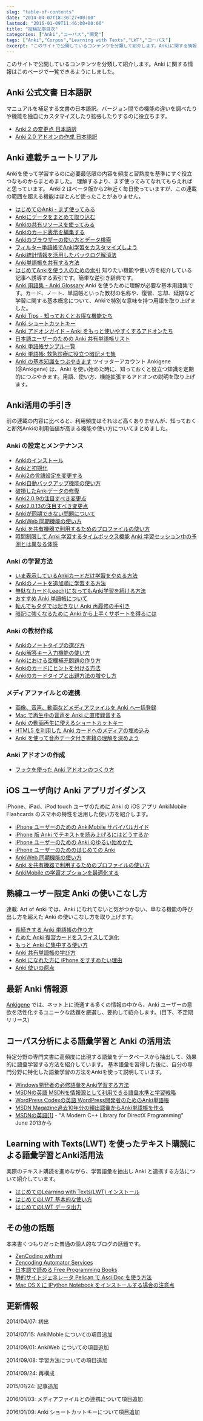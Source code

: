 ```yaml
---
slug: "table-of-contents"
date: "2014-04-07T18:30:27+00:00"
lastmod: "2016-01-09T11:46:00+00:00"
title: "投稿記事目次"
categories: ["Anki","コーパス","開発"]
tags: ["Anki","Corpus","Learning with Texts","LWT","コーパス"]
excerpt: "このサイトで公開しているコンテンツを分類して紹介します。Ankiに関する情報はこのページで一覧できるようにしました。table of contents"
---
```

<section id="preamble">
<p>このサイトで公開しているコンテンツを分類して紹介します。Anki に関する情報はこのページで一覧できるようにしました。</p>
</section>
<section id="anki_公式文書_日本語訳">
  <div class="page-header">
    <h2>Anki 公式文書 日本語訳</h2>
  </div>
<p>マニュアルを補足する文書の日本語訳。バージョン間での機能の違いを調べたりや機能を独自にカスタマイズしたり拡張したりするのに役立ちます。</p>
<ul>
<li>
<a href="/changeinanki2/">Anki 2 の変更点 日本語訳</a>
</li>
<li>
<a href="/anki2addons/">Anki 2.0 アドオンの作成 日本語訳</a>
</li>
</ul>
</section>
<section id="anki_連載チュートリアル">
  <div class="page-header">
    <h2>Anki 連載チュートリアル</h2>
  </div>
<p>Ankiを使って学習するのに必要最低限の内容を頻度と習熟度を基準にすぐ役立つなものからまとめました。
理解するより、まず使ってみてなれてもらえればと思っています。
Anki 2 はベータ版から2年近く毎日使っていますが、この連載の範囲を超える機能はほとんど使ったことがありません。</p>
<ul>
<li>
<a href="/how-to-anki/">はじめてのAnki - まず使ってみる</a>
</li>
<li>
<a href="/how-to-import/">Ankiにデータをまとめて取り込む</a>
</li>
<li>
<a href="/how-to-use-shared-resources/">Ankiの共有リソースを使ってみる</a>
</li>
<li>
<a href="/how-to-edit-cards/">Ankiのカード表示を編集する</a>
</li>
<li>
<a href="/browser-overview/">Ankiのブラウザーの使い方とデータ検索</a>
</li>
<li>
<a href="/how-to-customize-learning/">フィルター単語帳でAnki学習をカスタマイズしよう</a>
</li>
<li>
<a href="/reduce-anki-backlog-with-stats/">Anki統計情報を活用したバックログ解消法</a>
</li>
<li>
<a href="/how-to-share-anki-decks/">Anki単語帳を共有する方法</a>
</li>
<li>
<a href="/index-how-to-anki/">はじめてAnkiを使う人のための索引</a>
知りたい機能や使い方を紹介している記事へ誘導する索引です。簡単な逆引き辞典です。
</li>
<li>
<a href="/anki_glossary/">Anki 用語集 - Anki Glossary</a>
Anki を使うために理解が必要な基本用語集です。カード、ノート、単語帳といった教材の名称や、復習、忘却、延期など学習に関する基本概念について、Ankiで特別な意味を持つ用語を取り上げました。
</li>
<li>
<a href="/anki-tips/">Anki Tips - 知っておくとお得な機能たち</a>
</li>
<li>
<a href="/anki-shortcuts/">Anki ショートカットキー</a>
</li>
<li>
<a href="/anki-addons-guide/">Anki アドオンガイド – Anki をもっと使いやすくするアドオンたち</a>
</li>
<li>
<a href="/shared-deck-list-in-japanese/">日本語ユーザーのための Anki 共有単語帳リスト</a>
</li>
<li>
<a href="/sample-decks/">Anki 単語帳サンプル一覧</a>
</li>
<li>
<a href="/ems-mnemonics/">Anki 単語帳: 救急診療に役立つ暗記メモ集</a>
</li>
<li>
<a href="/ankigene-bot-guide/">Anki の基本知識をつぶやきます</a>
ツイッターアカウント Ankigene (@Ankigene) は、Anki を使い始めた時に、知っておくと役立つ知識を定期的につぶやきます。用語、使い方、機能拡張するアドオンの説明を取り上げます。
</li>
</ul>
</section>
<section id="anki活用の手引き">
  <div class="page-header">
    <h2>Anki活用の手引き</h2>
  </div>
<p>前の連載の内容に比べると、利用頻度はそれほど高くありませんが、知っておくと断然Ankiの利用価値が高まる機能や使い方についてまとめました。</p>
<h3 id="anki_の設定とメンテナンス">Anki の設定とメンテナンス</h3>
<ul>
<li>
<a href="/install_anki/">Ankiのインストール</a>
</li>
<li>
<a href="/anki_reset/">Ankiと初期化</a>
</li>
<li>
<a href="/how-to-change-lang/">Anki2の言語設定を変更する</a>
</li>
<li>
<a href="/anki_automatic_backup/">Anki自動バックアップ機能の使い方</a>
</li>
<li>
<a href="/restore_corrupt_data/">破損したAnkiデータの修復</a>
</li>
<li>
<a href="/changes-in-anki209/">Anki2.0.9の注目すべき変更点</a>
</li>
<li>
<a href="/changes-in-anki2013/">Anki2.0.13の注目すべき変更点</a>
</li>
<li>
<a href="/anki-fail-to-sync/">Ankiが同期できない問題について</a>
</li>
<li>
<a href="/how-to-sync-with-ankiweb/">AnkiWeb 同期機能の使い方</a>
</li>
<li>
<a href="/how-to-use-profile/">Anki を共有機器で利用するためのプロファイルの使い方</a>
</li>
<li>
<a href="/anki-timebox-time-limit/">時間制限して Anki 学習するタイムボックス機能</a>
<a href="/study-session-with-the-unexpected/">Anki 学習セッション中の予測とは異なる体感</a>
</li>
</ul>
<h3 id="anki_の学習方法">Anki の学習方法</h3>
<ul>
<li>
<a href="/how-to-suspend-this-card/">いま表示しているAnkiカードだけ学習をやめる方法</a>
</li>
<li>
<a href="/learn_in_original_sequence/">Ankiのノートを追加順に学習する方法</a>
</li>
<li>
<a href="/management_of_leeches/">無駄なカード(Leech)になってもAnki学習を続ける方法</a>
</li>
<li>
<a href="/suitable-deck/">おすすめ Anki 単語帳について</a>
</li>
<li>
<a href="/anki-restore-guide/">転んでもタダでは起きない Anki 再履修の手引き</a>
</li>
<li>
<a href="/learn-with-anki/">暗記に強くなるために Anki から上手くサポートを得るには</a>
</li>
</ul>
<h3 id="anki_の教材作成">Anki の教材作成</h3>
<ul>
<li>
<a href="/how-to-choose-notetype/">Ankiのノートタイプの選び方</a>
</li>
<li>
<a href="/type_answer/">Anki解答キー入力機能の使い方</a>
</li>
<li>
<a href="/cloze-deletion/">Ankiにおける空欄補充問題の作り方</a>
</li>
<li>
<a href="/hint_field/">Ankiのカードにヒントを付ける方法</a>
</li>
<li>
<a href="/cardtype/">Ankiのカードタイプと出題方法の増やし方</a>
</li>
</ul>
<h3 id="メディアファイルとの連携">メディアファイルとの連携</h3>
<ul>
<li>
<a href="/bulk-import-media-files-into-anki/">画像、音声、動画などメディアファイルを Anki へ一括登録</a>
</li>
<li>
<a href="/audio-stdout-into-anki-for-mac/">Mac で再生中の音声を Anki に直接録音する</a>
</li>
<li>
<a href="/mplayer-shortcut-for-anki-video/">Anki の動画再生に使えるショートカットキー</a>
</li>
<li>
<a href="/html5-on-anki/">HTML5 を利用した Anki カードへのメディアの埋め込み</a>
</li>
<li>
<a href="/learn-audio-material-with-anki/">Anki を使って音声データ付き書籍の理解を深めよう</a>
</li>
</ul>
<h3 id="anki_アドオンの作成">Anki アドオンの作成</h3>
<ul>
<li>
<a href="/how_to_create_anki_add-ons/">フックを使った Anki アドオンのつくり方</a>
</li>
</ul>
</section>
<section id="ios_ユーザ向け_anki_アプリガイダンス">
  <div class="page-header">
    <h2>iOS ユーザ向け Anki アプリガイダンス</h2>
  </div>
<p>iPhone、iPad、iPod touch ユーザのために Anki の iOS アプリ AnkiMobile Flashcards のスマホの特性を活用した使い方を紹介します。</p>
<ul>
<li>
<a href="/ankimobile-survival-guide/">iPhone ユーザーのための AnkiMobile サバイバルガイド</a>
</li>
<li>
<a href="/speech-text-on-ankimobile/">iPhone 版 Anki でテキストを読み上げるにはどうするか</a>
</li>
<li>
<a href="/start-up-anki-for-iphone-users/">iPhone ユーザーのための Anki のゆるい始めかた</a>
</li>
<li>
<a href="/how-to-use-ankimobile/">iPhone ユーザーのためのはじめての Anki</a>
</li>
<li>
<a href="/how-to-sync-with-ankiweb/">AnkiWeb 同期機能の使い方</a>
</li>
<li>
<a href="/how-to-use-profile/">Anki を共有機器で利用するためのプロファイルの使い方</a>
</li>
<li>
<a href="/ankimobile-study-options/">AnkiMobile の学習オプションを最適化する</a>
</li>
</ul>
</section>
<section id="熟練ユーザー限定_anki_の使いこなし方">
  <div class="page-header">
    <h2>熟練ユーザー限定 Anki の使いこなし方</h2>
  </div>
<p>連載: Art of Anki では、Anki になれてないと気がつかない、単なる機能の呼び出し方を超えた Anki の使いこなし方を取り上げます。</p>
<ul>
<li>
<a href="/how-to-make-anki-decks-sustainable/">長続きする Anki 単語帳の作り方</a>
</li>
<li>
<a href="/cutting-up-your-anki-backlog/">ためた Anki 復習カードをスライスして消化</a>
</li>
<li>
<a href="/bias-free-anki-learning/">もっと Anki に集中する使い方</a>
</li>
<li>
<a href="/anki-learning-with-shared-decks/">Anki 共有単語帳の学び方</a>
</li>
<li>
<a href="/anki-mastery-calls-for-iphone/">Anki になれた方に iPhone をすすめたい理由</a>
</li>
<li>
<a href="/anki-basics/">Anki 使いの原点</a>
</li>
</ul>
</section>
<section id="最新_anki_情報源">
  <div class="page-header">
    <h2>最新 Anki 情報源</h2>
  </div>
<p><a href="http://ankigene.luminousspice.com">Ankigene</a> では、ネット上に流通する多くの情報の中から、Anki ユーザーの意欲を活性化するユニークな話題を厳選し、要約して紹介します。(目下、不定期リリース)</p>
</section>
<section id="コーパス分析による語彙学習と_anki_の活用法">
  <div class="page-header">
    <h2>コーパス分析による語彙学習と Anki の活用法</h2>
  </div>
<p>特定分野の専門文書に高頻度に出現する語彙をデータベースから抽出して、効果的に語彙学習する方法を紹介しています。
基本語彙を習得した後に、自分の専門分野に特化した語彙学習の方法をAnkiを使って説明しています。</p>
<ul>
<li>
<a href="/frequent-words-in-msdn/">Windows開発者の必修語彙をAnki学習する方法</a>
</li>
<li>
<a href="/words-in-msdn/">MSDNの英語 MSDNを情報源として利用できる語彙水準と学習戦略</a>
</li>
<li>
<a href="/frequent-words-in-wordpress-codex/">WordPress Codexの英語 WordPress開発者のためのAnki単語帳</a>
</li>
<li>
<a href="/frequent-words-in-msdn-magazine-in-10years/">MSDN Magazine過去10年分の頻出語彙からAnki単語帳を作る</a>
</li>
<li>
<a href="/words_in_msdn_20130601/">MSDNの英語[1]</a> - "A Modern C++ Library for DirectX Programming" June 2013から
</li>
</ul>
</section>
<section id="learning_with_texts_lwt_を使ったテキスト購読による語彙学習とanki活用法">
  <div class="page-header">
    <h2>Learning with Texts(LWT) を使ったテキスト購読による語彙学習とAnki活用法</h2>
  </div>
<p>実際のテキスト購読を進めながら、学習語彙を抽出し Anki と連携する方法について紹介しています。</p>
<ul>
<li>
<a href="/how_to_lwt_install/">はじめてのLearning with Texts(LWT) インストール</a>
</li>
<li>
<a href="/lwt_basics/">はじめてのLWT 基本的な使い方</a>
</li>
<li>
<a href="/how_to_export_for_anki/">はじめてのLWT データ出力</a>
</li>
</ul>
</section>
<section id="その他の話題">
  <div class="page-header">
    <h2>その他の話題</h2>
  </div>
<p>本来書くつもりだった普通の個人的なブログの話題です。</p>
<ul>
<li>
<a href="/zen-coding-with-mi/">ZenCoding with mi</a>
</li>
<li>
<a href="/zencoding-automator-services/">Zencoding Automator Services</a>
</li>
<li>
<a href="/japanese-free-programming-books/">日本語で読める Free Programming Books</a>
</li>
<li>
<a href="/pelican_with_asciidoc/">静的サイトジェネレータ Pelican で AsciiDoc を使う方法</a>
</li>
<li>
<a href="/ipython-notebook-installation-on-macosx/">Mac OS X に IPython Notebook をインストールする場合の注意点</a>
</li>
</ul>
</section>
<section id="更新情報">
  <div class="page-header">
    <h2>更新情報</h2>
  </div>
<p>2014/04/07: 初出</p>
<p>2014/07/15: AnkiMoble についての項目追加</p>
<p>2014/09/01: AnkiWeb についての項目追加</p>
<p>2014/09/08: 学習方法についての項目追加</p>
<p>2014/09/24: 再構成</p>
<p>2015/01/24: 記事追加</p>
<p>2016/01/03: メディアファイルとの連携について項目追加</p>
<p>2016/01/09: Anki ショートカットキーについて項目追加</p>
</section>


